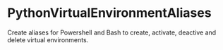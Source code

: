 # PythonVirtualEnvironmentAliases
Create aliases for Powershell and Bash to create, activate, deactive and delete virtual environments.

